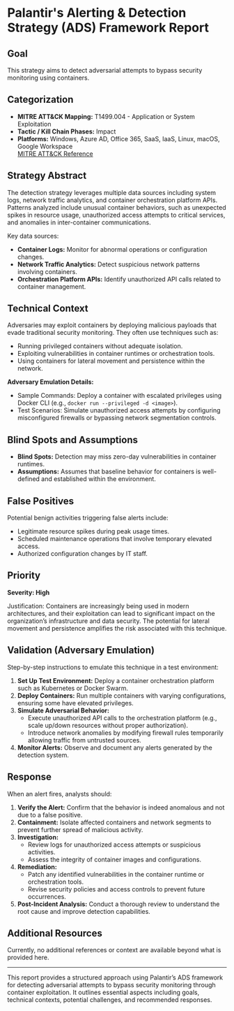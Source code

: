 # Palantir's Alerting & Detection Strategy (ADS) Framework Report

## Goal

This strategy aims to detect adversarial attempts to bypass security monitoring using containers.

## Categorization

- **MITRE ATT&CK Mapping:** T1499.004 - Application or System Exploitation
- **Tactic / Kill Chain Phases:** Impact
- **Platforms:** Windows, Azure AD, Office 365, SaaS, IaaS, Linux, macOS, Google Workspace  
[MITRE ATT&CK Reference](https://attack.mitre.org/techniques/T1499/004)

## Strategy Abstract

The detection strategy leverages multiple data sources including system logs, network traffic analytics, and container orchestration platform APIs. Patterns analyzed include unusual container behaviors, such as unexpected spikes in resource usage, unauthorized access attempts to critical services, and anomalies in inter-container communications.

Key data sources:
- **Container Logs:** Monitor for abnormal operations or configuration changes.
- **Network Traffic Analytics:** Detect suspicious network patterns involving containers.
- **Orchestration Platform APIs:** Identify unauthorized API calls related to container management.

## Technical Context

Adversaries may exploit containers by deploying malicious payloads that evade traditional security monitoring. They often use techniques such as:
- Running privileged containers without adequate isolation.
- Exploiting vulnerabilities in container runtimes or orchestration tools.
- Using containers for lateral movement and persistence within the network.

**Adversary Emulation Details:**
- Sample Commands: Deploy a container with escalated privileges using Docker CLI (e.g., `docker run --privileged -d <image>`).
- Test Scenarios: Simulate unauthorized access attempts by configuring misconfigured firewalls or bypassing network segmentation controls.

## Blind Spots and Assumptions

- **Blind Spots:** Detection may miss zero-day vulnerabilities in container runtimes.
- **Assumptions:** Assumes that baseline behavior for containers is well-defined and established within the environment.

## False Positives

Potential benign activities triggering false alerts include:
- Legitimate resource spikes during peak usage times.
- Scheduled maintenance operations that involve temporary elevated access.
- Authorized configuration changes by IT staff.

## Priority

**Severity: High**

Justification: Containers are increasingly being used in modern architectures, and their exploitation can lead to significant impact on the organization’s infrastructure and data security. The potential for lateral movement and persistence amplifies the risk associated with this technique.

## Validation (Adversary Emulation)

Step-by-step instructions to emulate this technique in a test environment:

1. **Set Up Test Environment:** Deploy a container orchestration platform such as Kubernetes or Docker Swarm.
2. **Deploy Containers:** Run multiple containers with varying configurations, ensuring some have elevated privileges.
3. **Simulate Adversarial Behavior:**
   - Execute unauthorized API calls to the orchestration platform (e.g., scale up/down resources without proper authorization).
   - Introduce network anomalies by modifying firewall rules temporarily allowing traffic from untrusted sources.
4. **Monitor Alerts:** Observe and document any alerts generated by the detection system.

## Response

When an alert fires, analysts should:
1. **Verify the Alert:** Confirm that the behavior is indeed anomalous and not due to a false positive.
2. **Containment:** Isolate affected containers and network segments to prevent further spread of malicious activity.
3. **Investigation:**
   - Review logs for unauthorized access attempts or suspicious activities.
   - Assess the integrity of container images and configurations.
4. **Remediation:**
   - Patch any identified vulnerabilities in the container runtime or orchestration tools.
   - Revise security policies and access controls to prevent future occurrences.
5. **Post-Incident Analysis:** Conduct a thorough review to understand the root cause and improve detection capabilities.

## Additional Resources

Currently, no additional references or context are available beyond what is provided here.

---

This report provides a structured approach using Palantir’s ADS framework for detecting adversarial attempts to bypass security monitoring through container exploitation. It outlines essential aspects including goals, technical contexts, potential challenges, and recommended responses.